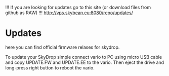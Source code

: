 !!! If you are looking for updates go to this site (or download files from github as RAW) !!! http://vps.skybean.eu:8080/repo/updates/

Updates
=====

here you can find official firmware relases for skydrop.

To update your SkyDrop simple connect vario to PC using micro USB cable and copy UPDATE.FW and UPDATE.EE to the vario.
Then eject the drive and long-press right button to reboot the vario.
